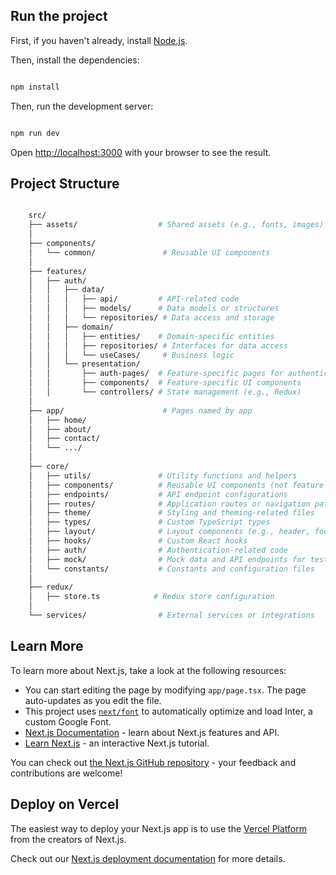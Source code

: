 ## Run the project

First, if you haven't already, install [Node.js](https://nodejs.org/en/download/).

Then, install the dependencies:

```bash

npm install

```

Then, run the development server:

```bash

npm run dev

```

Open [http://localhost:3000](http://localhost:3000) with your browser to see the result.

## Project Structure

```bash

    src/
    ├── assets/                  # Shared assets (e.g., fonts, images)
    │
    ├── components/
    │   └── common/               # Reusable UI components
    │
    ├── features/
    │   ├── auth/
    │   │   ├── data/
    │   │   │   ├── api/         # API-related code
    │   │   │   ├── models/      # Data models or structures
    │   │   │   └── repositories/ # Data access and storage
    │   │   ├── domain/
    │   │   │   ├── entities/    # Domain-specific entities
    │   │   │   ├── repositories/ # Interfaces for data access
    │   │   │   └── useCases/     # Business logic
    │   │   └── presentation/
    │   │       ├── auth-pages/  # Feature-specific pages for authentication
    │   │       ├── components/  # Feature-specific UI components
    │   │       └── controllers/ # State management (e.g., Redux)
    │
    ├── app/                      # Pages named by app
    │   ├── home/
    │   ├── about/
    │   ├── contact/
    │   └── .../
    │
    ├── core/
    │   ├── utils/               # Utility functions and helpers
    │   ├── components/          # Reusable UI components (not feature-specific)
    │   ├── endpoints/           # API endpoint configurations
    │   ├── routes/              # Application routes or navigation paths
    │   ├── theme/               # Styling and theming-related files
    │   ├── types/               # Custom TypeScript types
    │   ├── layout/              # Layout components (e.g., header, footer)
    │   ├── hooks/               # Custom React hooks
    │   ├── auth/                # Authentication-related code
    │   ├── mock/                # Mock data and API endpoints for testing
    │   └── constants/           # Constants and configuration files
    │
    ├── redux/
    │   ├── store.ts            # Redux store configuration
    │
    └── services/                # External services or integrations

```

## Learn More

To learn more about Next.js, take a look at the following resources:

- You can start editing the page by modifying `app/page.tsx`. The page auto-updates as you edit the file.
- This project uses [`next/font`](https://nextjs.org/docs/basic-features/font-optimization) to automatically optimize and load Inter, a custom Google Font.
- [Next.js Documentation](https://nextjs.org/docs) - learn about Next.js features and API.
- [Learn Next.js](https://nextjs.org/learn) - an interactive Next.js tutorial.

You can check out [the Next.js GitHub repository](https://github.com/vercel/next.js/) - your feedback and contributions are welcome!

## Deploy on Vercel

The easiest way to deploy your Next.js app is to use the [Vercel Platform](https://vercel.com/new?utm_medium=default-template&filter=next.js&utm_source=create-next-app&utm_campaign=create-next-app-readme) from the creators of Next.js.

Check out our [Next.js deployment documentation](https://nextjs.org/docs/deployment) for more details.
